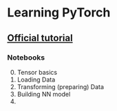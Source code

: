 # Learning PyTorch

## [Official tutorial](https://pytorch.org/tutorials/)

### Notebooks

0. Tensor basics
1. Loading Data
2. Transforming (preparing) Data
3. Building NN model
4.
